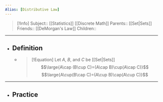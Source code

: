 ```yaml
---
Alias: [Distributive Law]
---
```

> [!Info]
> Subject:: [[Statistics]] [[Discrete Math]]
> Parents:: [[Set|Sets]]
> Friends:: [[DeMorgan's Law]]
> Children:: 
---
- ## Definition
	- > [!Equation]
	  Let $A$, $B$, and $C$ be [[Set|Sets]]
	  > $$\large{A\cap (B\cup C)=(A\cap B)\cup(A\cap C)}$$
	  > $$\large{A\cup(B\cap C)=(A\cup B)\cap(A\cup C)}$$
---
- ## Practice